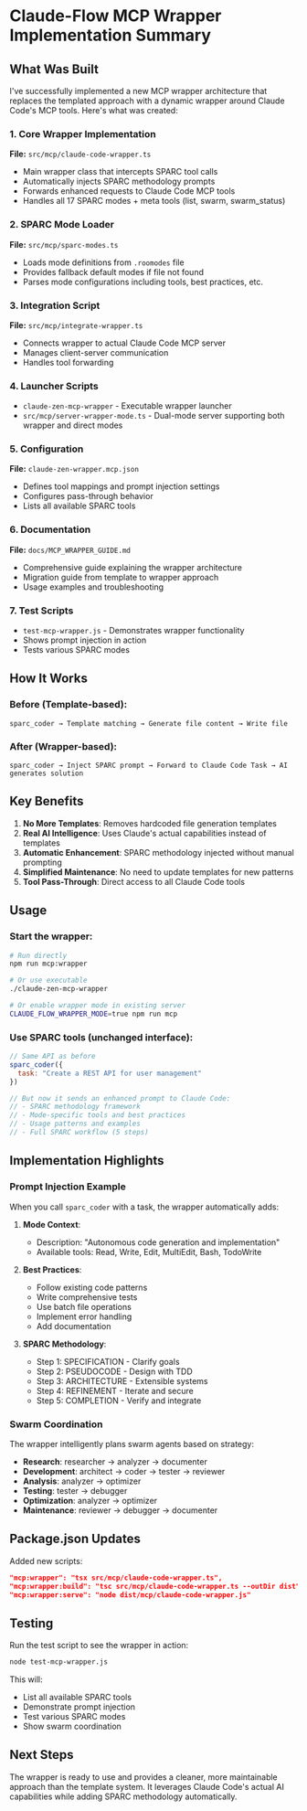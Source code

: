 # Claude-Flow MCP Wrapper Implementation Summary

## What Was Built

I've successfully implemented a new MCP wrapper architecture that replaces the templated approach with a dynamic wrapper around Claude Code's MCP tools. Here's what was created:

### 1. Core Wrapper Implementation
**File:** `src/mcp/claude-code-wrapper.ts`
- Main wrapper class that intercepts SPARC tool calls
- Automatically injects SPARC methodology prompts
- Forwards enhanced requests to Claude Code MCP tools
- Handles all 17 SPARC modes + meta tools (list, swarm, swarm_status)

### 2. SPARC Mode Loader
**File:** `src/mcp/sparc-modes.ts`
- Loads mode definitions from `.roomodes` file
- Provides fallback default modes if file not found
- Parses mode configurations including tools, best practices, etc.

### 3. Integration Script
**File:** `src/mcp/integrate-wrapper.ts`
- Connects wrapper to actual Claude Code MCP server
- Manages client-server communication
- Handles tool forwarding

### 4. Launcher Scripts
- `claude-zen-mcp-wrapper` - Executable wrapper launcher
- `src/mcp/server-wrapper-mode.ts` - Dual-mode server supporting both wrapper and direct modes

### 5. Configuration
**File:** `claude-zen-wrapper.mcp.json`
- Defines tool mappings and prompt injection settings
- Configures pass-through behavior
- Lists all available SPARC tools

### 6. Documentation
**File:** `docs/MCP_WRAPPER_GUIDE.md`
- Comprehensive guide explaining the wrapper architecture
- Migration guide from template to wrapper approach
- Usage examples and troubleshooting

### 7. Test Scripts
- `test-mcp-wrapper.js` - Demonstrates wrapper functionality
- Shows prompt injection in action
- Tests various SPARC modes

## How It Works

### Before (Template-based):
```
sparc_coder → Template matching → Generate file content → Write file
```

### After (Wrapper-based):
```
sparc_coder → Inject SPARC prompt → Forward to Claude Code Task → AI generates solution
```

## Key Benefits

1. **No More Templates**: Removes hardcoded file generation templates
2. **Real AI Intelligence**: Uses Claude's actual capabilities instead of templates
3. **Automatic Enhancement**: SPARC methodology injected without manual prompting
4. **Simplified Maintenance**: No need to update templates for new patterns
5. **Tool Pass-Through**: Direct access to all Claude Code tools

## Usage

### Start the wrapper:
```bash
# Run directly
npm run mcp:wrapper

# Or use executable
./claude-zen-mcp-wrapper

# Or enable wrapper mode in existing server
CLAUDE_FLOW_WRAPPER_MODE=true npm run mcp
```

### Use SPARC tools (unchanged interface):
```javascript
// Same API as before
sparc_coder({
  task: "Create a REST API for user management"
})

// But now it sends an enhanced prompt to Claude Code:
// - SPARC methodology framework
// - Mode-specific tools and best practices
// - Usage patterns and examples
// - Full SPARC workflow (5 steps)
```

## Implementation Highlights

### Prompt Injection Example
When you call `sparc_coder` with a task, the wrapper automatically adds:

1. **Mode Context**:
   - Description: "Autonomous code generation and implementation"
   - Available tools: Read, Write, Edit, MultiEdit, Bash, TodoWrite

2. **Best Practices**:
   - Follow existing code patterns
   - Write comprehensive tests
   - Use batch file operations
   - Implement error handling
   - Add documentation

3. **SPARC Methodology**:
   - Step 1: SPECIFICATION - Clarify goals
   - Step 2: PSEUDOCODE - Design with TDD
   - Step 3: ARCHITECTURE - Extensible systems
   - Step 4: REFINEMENT - Iterate and secure
   - Step 5: COMPLETION - Verify and integrate

### Swarm Coordination
The wrapper intelligently plans swarm agents based on strategy:

- **Research**: researcher → analyzer → documenter
- **Development**: architect → coder → tester → reviewer
- **Analysis**: analyzer → optimizer
- **Testing**: tester → debugger
- **Optimization**: analyzer → optimizer
- **Maintenance**: reviewer → debugger → documenter

## Package.json Updates

Added new scripts:
```json
"mcp:wrapper": "tsx src/mcp/claude-code-wrapper.ts",
"mcp:wrapper:build": "tsc src/mcp/claude-code-wrapper.ts --outDir dist",
"mcp:wrapper:serve": "node dist/mcp/claude-code-wrapper.js"
```

## Testing

Run the test script to see the wrapper in action:
```bash
node test-mcp-wrapper.js
```

This will:
- List all available SPARC tools
- Demonstrate prompt injection
- Test various SPARC modes
- Show swarm coordination

## Next Steps

The wrapper is ready to use and provides a cleaner, more maintainable approach than the template system. It leverages Claude Code's actual AI capabilities while adding SPARC methodology automatically.
